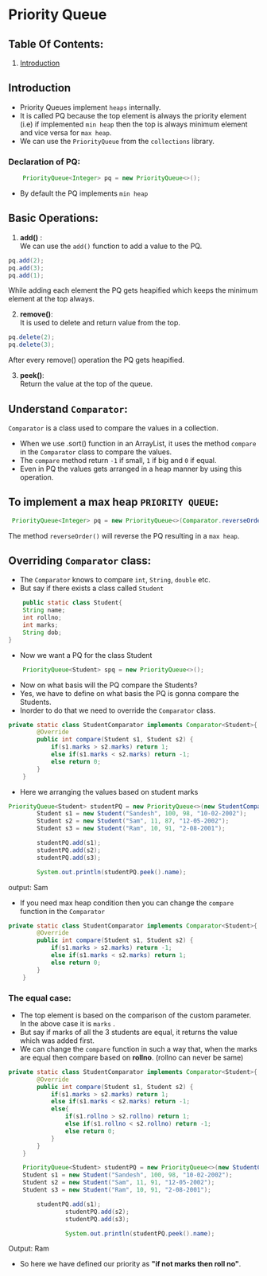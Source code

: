 # Priority Queue
## Table Of Contents:
1. [Introduction](#introduction)

## Introduction
- Priority Queues implement `heaps` internally.
- It is called PQ because the top element is always the priority element (i.e) if implemented `min heap` then the top is always minimum element and vice versa for `max heap`.
- We can use the `PriorityQueue` from the `collections` library.  

### Declaration of PQ:
```java
    PriorityQueue<Integer> pq = new PriorityQueue<>();
``` 
- By default the PQ implements `min heap`  

## Basic Operations:
1. **add()** :  
We can use the `add()` function to add a value to the PQ.
```java
pq.add(2);
pq.add(3);
pq.add(1);
``` 
While adding each element the PQ gets heapified which keeps the minimum element at the top always.  

2. **remove()**:  
It is used to delete and return value from the top.
```java
pq.delete(2);
pq.delete(3);
``` 
After every remove() operation the PQ gets heapified.

3. **peek()**:  
Return the value at the top of the queue. 

## Understand `Comparator`:
`Comparator` is a class used to compare the values in a collection.  

- When we use .sort() function in an ArrayList, it uses the method `compare` in the `Comparator` class to compare the values.  
- The `compare` method return `-1` if small, `1` if big and `0` if equal.  
- Even in PQ the values gets arranged in a heap manner by using this operation.  
## To implement a max heap `PRIORITY QUEUE`:
```java
 PriorityQueue<Integer> pq = new PriorityQueue<>(Comparator.reverseOrder());
```  
The method `reverseOrder()` will reverse the PQ resulting in a `max heap`.  

## Overriding `Comparator` class:
- The `Comparator` knows to compare `int`, `String`, `double` etc.  
- But say if there exists a class called `Student`  
```java
    public static class Student{
    String name;
    int rollno;
    int marks;
    String dob;
}
```  
- Now we want a PQ for the class Student  
```java
    PriorityQueue<Student> spq = new PriorityQueue<>();
```  
- Now on what basis will the PQ compare the Students?  
- Yes, we have to define on what basis the PQ is gonna compare the Students.  
- Inorder to do that we need to override the `Comparator` class.  
```java
private static class StudentComparator implements Comparator<Student>{
        @Override
        public int compare(Student s1, Student s2) {
            if(s1.marks > s2.marks) return 1;
            else if(s1.marks < s2.marks) return -1;
            else return 0;
        }
    }
```  
- Here we arranging the values based on student marks  
```java
PriorityQueue<Student> studentPQ = new PriorityQueue<>(new StudentComparator());
        Student s1 = new Student("Sandesh", 100, 98, "10-02-2002");
        Student s2 = new Student("Sam", 11, 87, "12-05-2002");
        Student s3 = new Student("Ram", 10, 91, "2-08-2001");

        studentPQ.add(s1);
        studentPQ.add(s2);
        studentPQ.add(s3);

        System.out.println(studentPQ.peek().name);
```  
output: Sam  

- If you need max heap condition then you can change the `compare` function in the `Comparator`
```java
private static class StudentComparator implements Comparator<Student>{
        @Override
        public int compare(Student s1, Student s2) {
            if(s1.marks > s2.marks) return -1;
            else if(s1.marks < s2.marks) return 1;
            else return 0;
        }
    }
```   

### The equal case:  
- The top element is based on the comparison of the custom parameter. In the above case it is `marks` .  
- But say if marks of all the 3 students are equal, it returns the value which was added first.  
- We can change the `compare` function in such a way that, when the marks are equal then compare based on **rollno**. (rollno can never be same) 
```java
private static class StudentComparator implements Comparator<Student>{
        @Override
        public int compare(Student s1, Student s2) {
            if(s1.marks > s2.marks) return 1;
            else if(s1.marks < s2.marks) return -1;
            else{
                if(s1.rollno > s2.rollno) return 1;
                else if(s1.rollno < s2.rollno) return -1;
                else return 0;
            }
        }
    }

    PriorityQueue<Student> studentPQ = new PriorityQueue<>(new StudentComparator());
    Student s1 = new Student("Sandesh", 100, 98, "10-02-2002");
    Student s2 = new Student("Sam", 11, 91, "12-05-2002");
    Student s3 = new Student("Ram", 10, 91, "2-08-2001");

        studentPQ.add(s1);
                studentPQ.add(s2);
                studentPQ.add(s3);

                System.out.println(studentPQ.peek().name);
```   
Output: Ram  

- So here we have defined our priority as **"if not marks then roll no"**.
